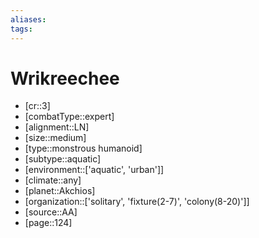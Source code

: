 ```yaml
---
aliases: 
tags: 
---
```


# Wrikreechee

- [cr::3]
- [combatType::expert]
- [alignment::LN]
- [size::medium]
- [type::monstrous humanoid]
- [subtype::aquatic]
- [environment::['aquatic', 'urban']]
- [climate::any]
- [planet::Akchios]
- [organization::['solitary', 'fixture(2-7)', 'colony(8-20)']]
- [source::AA]
- [page::124]

